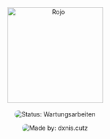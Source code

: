 <div align="center">
    <img src="https://media.discordapp.net/attachments/1384780454825299968/1384938356491943946/image.png?ex=68ad3d1b&is=68abeb9b&hm=e24f21d4ac56f14e11a9277758ec8b27e60a242858bd46460164c4df9dd5055a&=&format=webp&quality=lossless" alt="Rojo" height="217" />
</div>

<div>&nbsp;</div>

<div align="center">
<img 
  src="https://img.shields.io/badge/Status-Wartungsarbeiten-orange?style=flat&logo=wrench&logoColor=white&labelColor=grey" 
  alt="Status: Wartungsarbeiten" 
  style="border-radius:20px;" />

<img 
  src="https://img.shields.io/badge/mmade%20by%20dxnis.cutz-8A2BE2" 
  alt="Made by: dxnis.cutz" 
  style="border-radius:20px;" />
</div>
